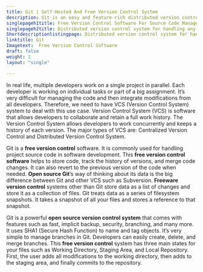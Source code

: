 ```yaml
---
title: Git | Self-Hosted And Free Version Control System
description: Git is an easy and feature-rich distributed version control system. It helps software developers to manage their code and work in an isolated environment.
singlepageh1title: Free Version Control Software For Source Code Management
singlepageh2title: Distributed version control system for handling any type of projects. Keeps track of software resources and make efficient development processes.
Shortdescriptionlistingpage: Distributed version control system for handling any type of projects. Keeps track of software resources and make efficient development processes.
linktitle: Git
Imagetext:  Free Version Control Software 
draft: false
weight: 1
layout: "single"

---
```


In real life, multiple developers work on a single project in parallel. Each developer is working on individual tasks or part of a big assignment. It’s very difficult for managing the code and then integrate modifications from all developers. Therefore, we need to have VCS (Version Control System) system to deal with this use case. Version Control System (VCS) is software that allows developers to collaborate and retain a full work history. The Version Control System allows developers to work concurrently and keeps a history of each version. The major types of VCS are: Centralized Version Control and Distributed Version Control System.

Git is a **free version control** software. It is commonly used for handling project source code in software development. This **free version control software** helps to store code, track the history of versions, and merge code changes. It can also revert to the previous version of the code when needed. **Open source Git**’s way of thinking about its data is the big difference between Git and other VCS such as Subversion. **Freeware version control** systems other than Git store data as a list of changes and store it as a collection of files. Git treats data as a series of filesystem snapshots. It takes a snapshot of all your files and stores a reference to that snapshot.

Git is a powerful **open source version control system** that comes with features such as fast, implicit backup, security, branching, and many more. It uses SHA1 (Secure Hash Function) to name and tag objects. It’s very simple to manage branches in Git. Developers can easily create, delete, and merge branches. This **free version control** system has three main states for your files such as Working Directory, Staging Area, and Local Repository. First, the user adds all modifications to the working directory, then adds to the staging area, and finally commits to the repository.